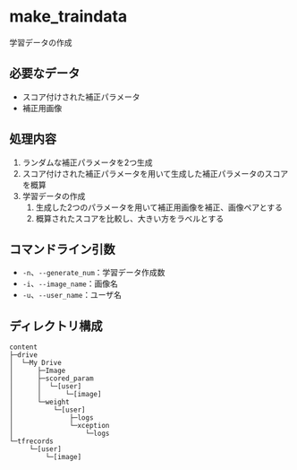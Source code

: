 # make_traindata
学習データの作成

## 必要なデータ
* スコア付けされた補正パラメータ
* 補正用画像

## 処理内容
1. ランダムな補正パラメータを2つ生成
1. スコア付けされた補正パラメータを用いて生成した補正パラメータのスコアを概算
1. 学習データの作成
    1. 生成した2つのパラメータを用いて補正用画像を補正、画像ペアとする
    1. 概算されたスコアを比較し、大きい方をラベルとする

## コマンドライン引数
* `-n`、`--generate_num`：学習データ作成数
* `-i`、`--image_name`：画像名
* `-u`、`--user_name`：ユーザ名

## ディレクトリ構成
```
content
├─drive
│  └─My Drive
│      ├─Image
│      ├─scored_param
│      │  └─[user]
│      │      └─[image]
│      └─weight
│          └─[user]
│              ├─logs
│              └─xception
│                  └─logs
└─tfrecords
     └─[user]
         └─[image]
```